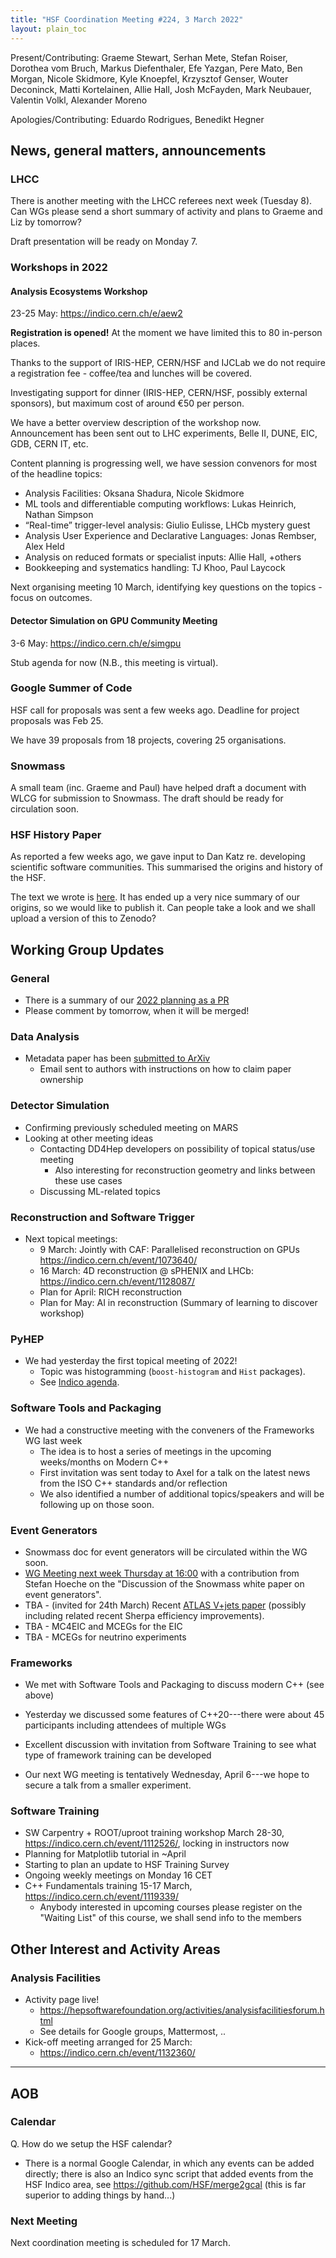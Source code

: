 ```yaml
---
title: "HSF Coordination Meeting #224, 3 March 2022"
layout: plain_toc
---
```


Present/Contributing: Graeme Stewart, Serhan Mete, Stefan Roiser, Dorothea vom Bruch, Markus Diefenthaler, Efe Yazgan, Pere Mato, Ben Morgan, Nicole Skidmore, Kyle Knoepfel, Krzysztof Genser, Wouter Deconinck, Matti Kortelainen, Allie Hall, Josh McFayden, Mark Neubauer, Valentin Volkl, Alexander Moreno

Apologies/Contributing: Eduardo Rodrigues, Benedikt Hegner

## News, general matters, announcements

### LHCC

There is another meeting with the LHCC referees next week (Tuesday 8). Can WGs please send a short summary of activity and plans to Graeme and Liz by tomorrow?

Draft presentation will be ready on Monday 7.

### Workshops in 2022

#### Analysis Ecosystems Workshop

23-25 May: <https://indico.cern.ch/e/aew2>

**Registration is opened!** At the moment we have limited this to 80 in-person places.

Thanks to the support of IRIS-HEP, CERN/HSF and IJCLab we do not require a registration fee - coffee/tea and lunches will be covered.

Investigating support for dinner (IRIS-HEP, CERN/HSF, possibly external sponsors), but maximum cost of around €50 per person.

We have a better overview description of the workshop now. Announcement has been sent out to LHC experiments, Belle II, DUNE, EIC, GDB, CERN IT, etc.

Content planning is progressing well, we have session convenors for most of the headline topics:

- Analysis Facilities: Oksana Shadura, Nicole Skidmore
- ML tools and differentiable computing workflows: Lukas Heinrich, Nathan Simpson
- “Real-time” trigger-level analysis: Giulio Eulisse, LHCb mystery guest
- Analysis User Experience and Declarative Languages: Jonas Rembser, Alex Held
- Analysis on reduced formats or specialist inputs: Allie Hall, +others
- Bookkeeping and systematics handling: TJ Khoo, Paul Laycock

Next organising meeting 10 March, identifying key questions on the topics - focus on outcomes.

#### Detector Simulation on GPU Community Meeting

3-6 May: <https://indico.cern.ch/e/simgpu>

Stub agenda for now (N.B., this meeting is virtual).

### Google Summer of Code

HSF call for proposals was sent a few weeks ago. Deadline for project proposals was Feb 25.

We have 39 proposals from 18 projects, covering 25 organisations.

### Snowmass

A small team (inc. Graeme and Paul) have helped draft a document with WLCG for submission to Snowmass. The draft should be ready for circulation soon.

### HSF History Paper

As reported a few weeks ago, we gave input to Dan Katz re. developing scientific software communities. This summarised the origins and history of the HSF.

The text we wrote is [here](https://docs.google.com/document/d/1y45VSJeUZQnxgk7UMrLpVX4VhWtwYvp1sqz6Hp3dN1g/edit?usp=sharing). It has ended up a very nice summary of our origins, so we would like to publish it. Can people take a look and we shall upload a version of this to Zenodo?

## Working Group Updates

### General

- There is a summary of our [2022 planning as a PR](https://github.com/HSF/hsf.github.io/pull/1057)
- Please comment by tomorrow, when it will be merged!

### Data Analysis

- Metadata paper has been [submitted to ArXiv](https://arxiv.org/abs/2203.00463)
  - Email sent to authors with instructions on how to claim paper ownership

### Detector Simulation

- Confirming previously scheduled meeting on MARS
- Looking at other meeting ideas
  - Contacting DD4Hep developers on possibility of topical status/use meeting
    - Also interesting for reconstruction geometry and links between these use cases
  - Discussing ML-related topics

### Reconstruction and Software Trigger

- Next topical meetings:
  - 9 March: Jointly with CAF: Parallelised reconstruction on GPUs <https://indico.cern.ch/event/1073640/>
  - 16 March: 4D reconstruction @ sPHENIX and LHCb: <https://indico.cern.ch/event/1128087/>
  - Plan for April: RICH reconstruction
  - Plan for May: AI in reconstruction (Summary of learning to discover workshop)

### PyHEP

- We had yesterday the first topical meeting of 2022!
  - Topic was histogramming (`boost-histogram` and `Hist` packages).
  - See [Indico agenda](https://indico.cern.ch/event/1133099/).

### Software Tools and Packaging

- We had a constructive meeting with the conveners of the Frameworks WG last week
  - The idea is to host a series of meetings in the upcoming weeks/months on Modern C++
  - First invitation was sent today to Axel for a talk on the latest news from the ISO C++ standards and/or reflection
  - We also identified a number of additional topics/speakers and will be following up on those soon.

### Event Generators

- Snowmass doc for event generators will be circulated within the WG soon.
- [WG Meeting next week Thursday at 16:00](https://indico.cern.ch/event/1135424/) with a contribution from Stefan Hoeche on the "Discussion of the Snowmass white paper on event generators".
- TBA - (invited for 24th March) Recent [ATLAS V+jets paper](https://atlas.web.cern.ch/Atlas/GROUPS/PHYSICS/PAPERS/PMGR-2021-01) (possibly including related recent Sherpa efficiency improvements).
- TBA - MC4EIC and MCEGs for the EIC
- TBA - MCEGs for neutrino experiments

### Frameworks

- We met with Software Tools and Packaging to discuss modern C++ (see above)
- Yesterday we discussed some features of C++20---there were about 45 participants including attendees of multiple WGs
- Excellent discussion with invitation from Software Training to see what type of framework training can be developed

- Our next WG meeting is tentatively Wednesday, April 6---we hope to secure a talk from a smaller experiment.

### Software Training

- SW Carpentry + ROOT/uproot training workshop March 28-30, <https://indico.cern.ch/event/1112526/>, locking in instructors now
- Planning for Matplotlib tutorial in ~April
- Starting to plan an update to HSF Training Survey
- Ongoing weekly meetings on Monday 16 CET
- C++ Fundamentals training 15-17 March, <https://indico.cern.ch/event/1119339/>
  - Anybody interested in upcoming courses please register on the "Waiting List" of this course, we shall send info to the members

## Other Interest and Activity Areas

### Analysis Facilities

- Activity page live!
  - <https://hepsoftwarefoundation.org/activities/analysisfacilitiesforum.html>
  - See details for Google groups, Mattermost, ..
- Kick-off meeting arranged for 25 March:
  - <https://indico.cern.ch/event/1132360/>

---

## AOB

### Calendar

Q. How do we setup the HSF calendar?

- There is a normal Google Calendar, in which any events can be added directly; there is also an Indico sync script that added events from the HSF Indico area, see <https://github.com/HSF/merge2gcal> (this is far superior to adding things by hand...)

### Next Meeting

Next coordination meeting is scheduled for 17 March.
